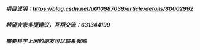 ##### 项目说明：https://blog.csdn.net/u010987039/article/details/80002962
##### 希望大家多提建议，互相交流：631344199
##### 需要科学上网的朋友可以联系我哟